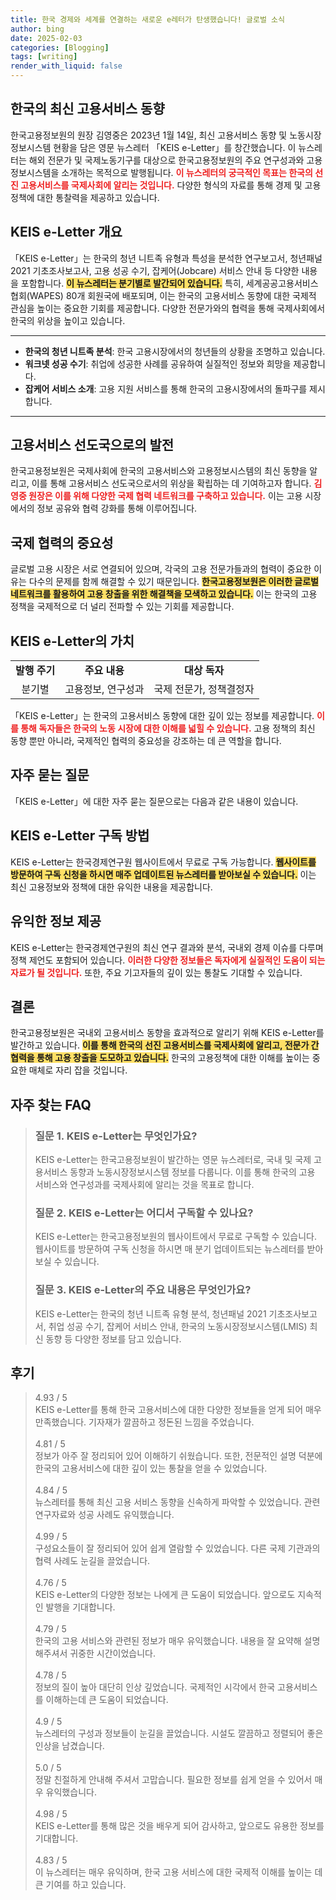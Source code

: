 ```yaml
---
title: 한국 경제와 세계를 연결하는 새로운 e레터가 탄생했습니다! 글로벌 소식
author: bing
date: 2025-02-03
categories: [Blogging]
tags: [writing]
render_with_liquid: false
---
```



<h2 id='한국의 최신 고용서비스 동향'>한국의 최신 고용서비스 동향</h2>

<p>한국고용정보원의 원장 김영중은 2023년 1월 14일, 최신 고용서비스 동향 및 노동시장정보시스템 현황을 담은 영문 뉴스레터 「KEIS e-Letter」를 창간했습니다. 이 뉴스레터는 해외 전문가 및 국제노동기구를 대상으로 한국고용정보원의 주요 연구성과와 고용정보시스템을 소개하는 목적으로 발행됩니다. <b><span style="color: #ee2323;">이 뉴스레터의 궁극적인 목표는 한국의 선진 고용서비스를 국제사회에 알리는 것입니다.</span></b> 다양한 형식의 자료를 통해 경제 및 고용 정책에 대한 통찰력을 제공하고 있습니다.</p>

<h2 id='KEIS e-Letter 개요'>KEIS e-Letter 개요</h2>

<p>「KEIS e-Letter」는 한국의 청년 니트족 유형과 특성을 분석한 연구보고서, 청년패널 2021 기초조사보고사, 고용 성공 수기, 잡케어(Jobcare) 서비스 안내 등 다양한 내용을 포함합니다. <b><span style="background-color: #ffe066;">이 뉴스레터는 분기별로 발간되어 있습니다.</span></b> 특히, 세계공공고용서비스협회(WAPES) 80개 회원국에 배포되며, 이는 한국의 고용서비스 동향에 대한 국제적 관심을 높이는 중요한 기회를 제공합니다. 다양한 전문가와의 협력을 통해 국제사회에서 한국의 위상을 높이고 있습니다.</p>

<hr />

<ul>
    <li><b>한국의 청년 니트족 분석</b>: 한국 고용시장에서의 청년들의 상황을 조명하고 있습니다.</li>
    <li><b>워크넷 성공 수기</b>: 취업에 성공한 사례를 공유하여 실질적인 정보와 희망을 제공합니다.</li>
    <li><b>잡케어 서비스 소개</b>: 고용 지원 서비스를 통해 한국의 고용시장에서의 돌파구를 제시합니다.</li>
</ul>

<hr />

<h2 id='고용서비스 선도국으로의 발전'>고용서비스 선도국으로의 발전</h2>

<p>한국고용정보원은 국제사회에 한국의 고용서비스와 고용정보시스템의 최신 동향을 알리고, 이를 통해 고용서비스 선도국으로서의 위상을 확립하는 데 기여하고자 합니다. <b><span style="color: #ee2323;">김영중 원장은 이를 위해 다양한 국제 협력 네트워크를 구축하고 있습니다.</span></b> 이는 고용 시장에서의 정보 공유와 협력 강화를 통해 이루어집니다.</p>

<h2 id='국제 협력의 중요성'>국제 협력의 중요성</h2>

<p>글로벌 고용 시장은 서로 연결되어 있으며, 각국의 고용 전문가들과의 협력이 중요한 이유는 다수의 문제를 함께 해결할 수 있기 때문입니다. <b><span style="background-color: #ffe066;">한국고용정보원은 이러한 글로벌 네트워크를 활용하여 고용 창출을 위한 해결책을 모색하고 있습니다.</span></b> 이는 한국의 고용 정책을 국제적으로 더 널리 전파할 수 있는 기회를 제공합니다.</p>

<h2 id='KEIS e-Letter의 가치'>KEIS e-Letter의 가치</h2>

<table>
    <tr>
        <td style="text-align: center; height: 17px;"><b>발행 주기</b></td>
        <td style="text-align: center; height: 17px;"><b>주요 내용</b></td>
        <td style="text-align: center; height: 17px;"><b>대상 독자</b></td>
    </tr>
    <tr>
        <td style="text-align: center; height: 17px;">분기별</td>
        <td style="text-align: center; height: 17px;">고용정보, 연구성과</td>
        <td style="text-align: center; height: 17px;">국제 전문가, 정책결정자</td>
    </tr>
</table>

<p>「KEIS e-Letter」는 한국의 고용서비스 동향에 대한 깊이 있는 정보를 제공합니다. <b><span style="color: #ee2323;">이를 통해 독자들은 한국의 노동 시장에 대한 이해를 넓힐 수 있습니다.</span></b> 고용 정책의 최신 동향 뿐만 아니라, 국제적인 협력의 중요성을 강조하는 데 큰 역할을 합니다.</p>

<h2 id='FAQ'>자주 묻는 질문</h2>

<p>「KEIS e-Letter」에 대한 자주 묻는 질문으로는 다음과 같은 내용이 있습니다.</p>

<h2 id='KEIS e-Letter 구독 방법'>KEIS e-Letter 구독 방법</h2>

<p>KEIS e-Letter는 한국경제연구원 웹사이트에서 무료로 구독 가능합니다. <b><span style="background-color: #ffe066;">웹사이트를 방문하여 구독 신청을 하시면 매주 업데이트된 뉴스레터를 받아보실 수 있습니다.</span></b> 이는 최신 고용정보와 정책에 대한 유익한 내용을 제공합니다.</p>

<h2 id='유익한 정보 제공'>유익한 정보 제공</h2>

<p>KEIS e-Letter는 한국경제연구원의 최신 연구 결과와 분석, 국내외 경제 이슈를 다루며 정책 제언도 포함되어 있습니다. <b><span style="color: #ee2323;">이러한 다양한 정보들은 독자에게 실질적인 도움이 되는 자료가 될 것입니다.</span></b> 또한, 주요 기고자들의 깊이 있는 통찰도 기대할 수 있습니다.</p>

<h2 id='결론'>결론</h2>

<p>한국고용정보원은 국내외 고용서비스 동향을 효과적으로 알리기 위해 KEIS e-Letter를 발간하고 있습니다. <b><span style="background-color: #ffe066;">이를 통해 한국의 선진 고용서비스를 국제사회에 알리고, 전문가 간 협력을 통해 고용 창출을 도모하고 있습니다.</span></b> 한국의 고용정책에 대한 이해를 높이는 중요한 매체로 자리 잡을 것입니다.</p>


<h2 id='자주_찾는_FAQ'>자주 찾는 FAQ</h2>
<div itemscope="" itemtype="https://schema.org/FAQPage"> 
<blockquote> 
<div itemscope="" itemprop="mainEntity" itemtype="https://schema.org/Question"> 
<h3 itemprop="name">질문 1. KEIS e-Letter는 무엇인가요?</h3> 
<div itemscope="" itemprop="acceptedAnswer" itemtype="https://schema.org/Answer"> 
<span itemprop="text"> 
<p>KEIS e-Letter는 한국고용정보원이 발간하는 영문 뉴스레터로, 국내 및 국제 고용서비스 동향과 노동시장정보시스템 정보를 다룹니다. 이를 통해 한국의 고용 서비스와 연구성과를 국제사회에 알리는 것을 목표로 합니다.</p> 
</span> 
</div> 
</div> 

<div itemscope="" itemprop="mainEntity" itemtype="https://schema.org/Question"> 
<h3 itemprop="name">질문 2. KEIS e-Letter는 어디서 구독할 수 있나요?</h3> 
<div itemscope="" itemprop="acceptedAnswer" itemtype="https://schema.org/Answer"> 
<span itemprop="text"> 
<p>KEIS e-Letter는 한국고용정보원의 웹사이트에서 무료로 구독할 수 있습니다. 웹사이트를 방문하여 구독 신청을 하시면 매 분기 업데이트되는 뉴스레터를 받아보실 수 있습니다.</p> 
</span> 
</div> 
</div> 

<div itemscope="" itemprop="mainEntity" itemtype="https://schema.org/Question"> 
<h3 itemprop="name">질문 3. KEIS e-Letter의 주요 내용은 무엇인가요?</h3> 
<div itemscope="" itemprop="acceptedAnswer" itemtype="https://schema.org/Answer"> 
<span itemprop="text"> 
<p>KEIS e-Letter는 한국의 청년 니트족 유형 분석, 청년패널 2021 기초조사보고서, 취업 성공 수기, 잡케어 서비스 안내, 한국의 노동시장정보시스템(LMIS) 최신 동향 등 다양한 정보를 담고 있습니다.</p> 
</span> 
</div> 
</div> 
</blockquote> 
</div>
<h2 id='후기'>후기</h2>
<div itemscope itemtype="https://schema.org/Product">
  <blockquote>
  <div itemprop="review" itemscope itemtype="https://schema.org/Review">
      <div itemprop="reviewRating" itemscope itemtype="https://schema.org/Rating"> <span itemprop="ratingValue">4.93</span> / <span itemprop="bestRating">5</span> </div>
      <span itemprop="reviewBody">KEIS e-Letter를 통해 한국 고용서비스에 대한 다양한 정보들을 얻게 되어 매우 만족했습니다. 기자재가 깔끔하고 정돈된 느낌을 주었습니다.</span>
  </div>
  <br>
  <div itemprop="review" itemscope itemtype="https://schema.org/Review">
      <div itemprop="reviewRating" itemscope itemtype="https://schema.org/Rating"> <span itemprop="ratingValue">4.81</span> / <span itemprop="bestRating">5</span> </div>
      <span itemprop="reviewBody">정보가 아주 잘 정리되어 있어 이해하기 쉬웠습니다. 또한, 전문적인 설명 덕분에 한국의 고용서비스에 대한 깊이 있는 통찰을 얻을 수 있었습니다.</span>
  </div>
  <br>
  <div itemprop="review" itemscope itemtype="https://schema.org/Review">
      <div itemprop="reviewRating" itemscope itemtype="https://schema.org/Rating"> <span itemprop="ratingValue">4.84</span> / <span itemprop="bestRating">5</span> </div>
      <span itemprop="reviewBody">뉴스레터를 통해 최신 고용 서비스 동향을 신속하게 파악할 수 있었습니다. 관련 연구자료와 성공 사례도 유익했습니다.</span>
  </div>
  <br>
  <div itemprop="review" itemscope itemtype="https://schema.org/Review">
      <div itemprop="reviewRating" itemscope itemtype="https://schema.org/Rating"> <span itemprop="ratingValue">4.99</span> / <span itemprop="bestRating">5</span> </div>
      <span itemprop="reviewBody">구성요소들이 잘 정리되어 있어 쉽게 열람할 수 있었습니다. 다른 국제 기관과의 협력 사례도 눈길을 끌었습니다.</span>
  </div>
  <br>
  <div itemprop="review" itemscope itemtype="https://schema.org/Review">
      <div itemprop="reviewRating" itemscope itemtype="https://schema.org/Rating"> <span itemprop="ratingValue">4.76</span> / <span itemprop="bestRating">5</span> </div>
      <span itemprop="reviewBody">KEIS e-Letter의 다양한 정보는 나에게 큰 도움이 되었습니다. 앞으로도 지속적인 발행을 기대합니다.</span>
  </div>
  <br>
  <div itemprop="review" itemscope itemtype="https://schema.org/Review">
      <div itemprop="reviewRating" itemscope itemtype="https://schema.org/Rating"> <span itemprop="ratingValue">4.79</span> / <span itemprop="bestRating">5</span> </div>
      <span itemprop="reviewBody">한국의 고용 서비스와 관련된 정보가 매우 유익했습니다. 내용을 잘 요약해 설명해주셔서 귀중한 시간이었습니다.</span>
  </div>
  <br>
  <div itemprop="review" itemscope itemtype="https://schema.org/Review">
      <div itemprop="reviewRating" itemscope itemtype="https://schema.org/Rating"> <span itemprop="ratingValue">4.78</span> / <span itemprop="bestRating">5</span> </div>
      <span itemprop="reviewBody">정보의 질이 높아 대단히 인상 깊었습니다. 국제적인 시각에서 한국 고용서비스를 이해하는데 큰 도움이 되었습니다.</span>
  </div>
  <br>
  <div itemprop="review" itemscope itemtype="https://schema.org/Review">
      <div itemprop="reviewRating" itemscope itemtype="https://schema.org/Rating"> <span itemprop="ratingValue">4.9</span> / <span itemprop="bestRating">5</span> </div>
      <span itemprop="reviewBody">뉴스레터의 구성과 정보들이 눈길을 끌었습니다. 시설도 깔끔하고 정렬되어 좋은 인상을 남겼습니다.</span>
  </div>
  <br>
  <div itemprop="review" itemscope itemtype="https://schema.org/Review">
      <div itemprop="reviewRating" itemscope itemtype="https://schema.org/Rating"> <span itemprop="ratingValue">5.0</span> / <span itemprop="bestRating">5</span> </div>
      <span itemprop="reviewBody">정말 친절하게 안내해 주셔서 고맙습니다. 필요한 정보를 쉽게 얻을 수 있어서 매우 유익했습니다.</span>
  </div>
  <br>
  <div itemprop="review" itemscope itemtype="https://schema.org/Review">
      <div itemprop="reviewRating" itemscope itemtype="https://schema.org/Rating"> <span itemprop="ratingValue">4.98</span> / <span itemprop="bestRating">5</span> </div>
      <span itemprop="reviewBody">KEIS e-Letter를 통해 많은 것을 배우게 되어 감사하고, 앞으로도 유용한 정보를 기대합니다.</span>
  </div>
  <br>
  <div itemprop="review" itemscope itemtype="https://schema.org/Review">
      <div itemprop="reviewRating" itemscope itemtype="https://schema.org/Rating"> <span itemprop="ratingValue">4.83</span> / <span itemprop="bestRating">5</span> </div>
      <span itemprop="reviewBody">이 뉴스레터는 매우 유익하며, 한국 고용 서비스에 대한 국제적 이해를 높이는 데 큰 기여를 하고 있습니다.</span>
  </div>
  </blockquote>
</div>

